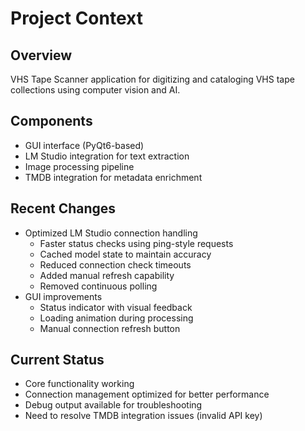 # Project Context

## Overview
VHS Tape Scanner application for digitizing and cataloging VHS tape collections using computer vision and AI.

## Components
- GUI interface (PyQt6-based)
- LM Studio integration for text extraction
- Image processing pipeline
- TMDB integration for metadata enrichment

## Recent Changes
- Optimized LM Studio connection handling
  - Faster status checks using ping-style requests
  - Cached model state to maintain accuracy
  - Reduced connection check timeouts
  - Added manual refresh capability
  - Removed continuous polling
- GUI improvements
  - Status indicator with visual feedback
  - Loading animation during processing
  - Manual connection refresh button

## Current Status
- Core functionality working
- Connection management optimized for better performance
- Debug output available for troubleshooting
- Need to resolve TMDB integration issues (invalid API key)
